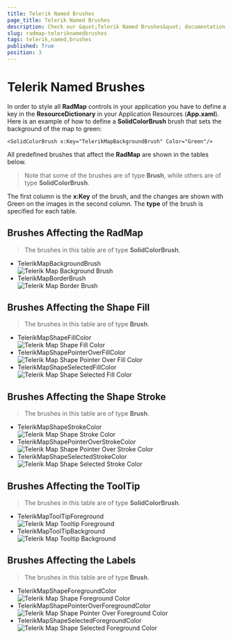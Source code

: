 ```yaml
---
title: Telerik Named Brushes
page_title: Telerik Named Brushes
description: Check our &quot;Telerik Named Brushes&quot; documentation article for RadMap for UWP control.
slug: radmap-teleriknamedbrushes
tags: telerik,named,brushes
published: True
position: 3
---
```


# Telerik Named Brushes

In order to style all **RadMap** controls in your application you have to define a key in the **ResourceDictionary**
in your Application Resources (**App.xaml**). Here is an example of how to define a **SolidColorBrush** brush that sets the background of the map to green:
	
	<SolidColorBrush x:Key="TelerikMapBackgroundBrush" Color="Green"/>

All predefined brushes that affect the **RadMap** are shown in the tables below.

>Note that some of the brushes are of type **Brush**, while others are of type **SolidColorBrush**.

The first column is the **x:Key** of the brush, and the changes are shown with Green on the images in the second column. The **type** of the brush is specified for each table.

## Brushes Affecting the RadMap

>The brushes in this table are of type **SolidColorBrush**.

* TelerikMapBackgroundBrush  
![Telerik Map Background Brush](images/TelerikNamedBrushes/TelerikMapBackgroundBrush.png)
* TelerikMapBorderBrush  
![Telerik Map Border Brush](images/TelerikNamedBrushes/TelerikMapBorderBrush.png)

## Brushes Affecting the Shape Fill

>The brushes in this table are of type **Brush**.

* TelerikMapShapeFillColor  
![Telerik Map Shape Fill Color](images/TelerikNamedBrushes/TelerikMapShapeFillColor.png)
* TelerikMapShapePointerOverFillColor  
![Telerik Map Shape Pointer Over Fill Color](images/TelerikNamedBrushes/TelerikMapShapePointerOverFillColor.png)
* TelerikMapShapeSelectedFillColor  
![Telerik Map Shape Selected Fill Color](images/TelerikNamedBrushes/TelerikMapShapeSelectedFillColor.png)

## Brushes Affecting the Shape Stroke

>The brushes in this table are of type **Brush**.

* TelerikMapShapeStrokeColor  
![Telerik Map Shape Stroke Color](images/TelerikNamedBrushes/TelerikMapShapeStrokeColor.png)
* TelerikMapShapePointerOverStrokeColor  
![Telerik Map Shape Pointer Over Stroke Color](images/TelerikNamedBrushes/TelerikMapShapePointerOverStrokeColor.png)
* TelerikMapShapeSelectedStrokeColor  
![Telerik Map Shape Selected Stroke Color](images/TelerikNamedBrushes/TelerikMapShapeSelectedStrokeColor.png)

## Brushes Affecting the ToolTip

>The brushes in this table are of type **SolidColorBrush**.

* TelerikMapToolTipForeground  
![Telerik Map Tooltip Foreground](images/TelerikNamedBrushes/TelerikMapTooltipForeground.png)
* TelerikMapToolTipBackground  
![Telerik Map Tooltip Background](images/TelerikNamedBrushes/TelerikMapTooltipBackground.png)

## Brushes Affecting the Labels

>The brushes in this table are of type **Brush**.

* TelerikMapShapeForegroundColor  
![Telerik Map Shape Foreground Color](images/TelerikNamedBrushes/TelerikMapShapeForegroundColor.png)
* TelerikMapShapePointerOverForegroundColor  
![Telerik Map Shape Pointer Over Foreground Color](images/TelerikNamedBrushes/TelerikMapShapePointerOverForegroundColor.png)
* TelerikMapShapeSelectedForegroundColor  
![Telerik Map Shape Selected Foreground Color](images/TelerikNamedBrushes/TelerikMapShapeSelectedForegroundColor.png)
